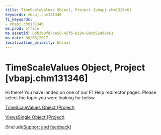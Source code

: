 ```yaml
---
title: TimeScaleValues Object, Project [vbapj.chm131346]
keywords: vbapj.chm131346
f1_keywords:
- vbapj.chm131346
ms.prod: office
ms.assetid: 8db3b9fd-ce56-45fb-8190-89cd524d9c61
ms.date: 06/08/2017
localization_priority: Normal
---
```



# TimeScaleValues Object, Project [vbapj.chm131346]

Hi there! You have landed on one of our F1 Help redirector pages. Please select the topic you were looking for below.

[TimeScaleValues Object (Project)](https://msdn.microsoft.com/library/d94a0346-7cf5-b734-b32d-430fba980824%28Office.15%29.aspx)

[ViewsSingle Object (Project)](https://msdn.microsoft.com/library/bd6f698b-780f-294a-037b-45c63b9a1c23%28Office.15%29.aspx)

[!include[Support and feedback](~/includes/feedback-boilerplate.md)]